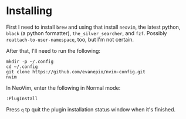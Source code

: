 # Installing

First I need to install `brew` and using that install `neovim`, the latest python, `black` (a python formatter), `the_silver_searcher`, and `fzf`. Possibly `reattach-to-user-namespace`, too, but I'm not certain.

After that, I'll need to run the following:

    mkdir -p ~/.config
    cd ~/.config
    git clone https://github.com/evanepio/nvim-config.git
    nvim

In NeoVim, enter the following in Normal mode:

    :PlugInstall

Press `q` tp quit the plugin installation status window when it's finished.
